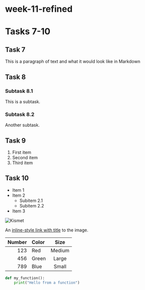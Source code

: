 # week-11-refined
# Tasks 7-10

## Task 7

This is a paragraph of text and what it would look like in Markdown

## Task 8

### Subtask 8.1

This is a subtask.

### Subtask 8.2

Another subtask.

## Task 9

1. First item
2. Second item
3. Third item

## Task 10

- Item 1
- Item 2
  - Subitem 2.1
  - Subitem 2.2
- Item 3

![Kismet](https://upload.wikimedia.org/wikipedia/commons/0/03/Kismet-IMG_6007-black.jpg)

An [inline-style link with title](https://commons.wikimedia.org/wiki/File:Kismet-IMG_6007-black.jpg) to the image.


| Number | Color |    Size    |
|-------:|:------|:----------:|
|   123  | Red   |   Medium   |
|   456  | Green |    Large   |
|   789  | Blue  |    Small   |

```python
def my_function():
    print("Hello from a function")
```
